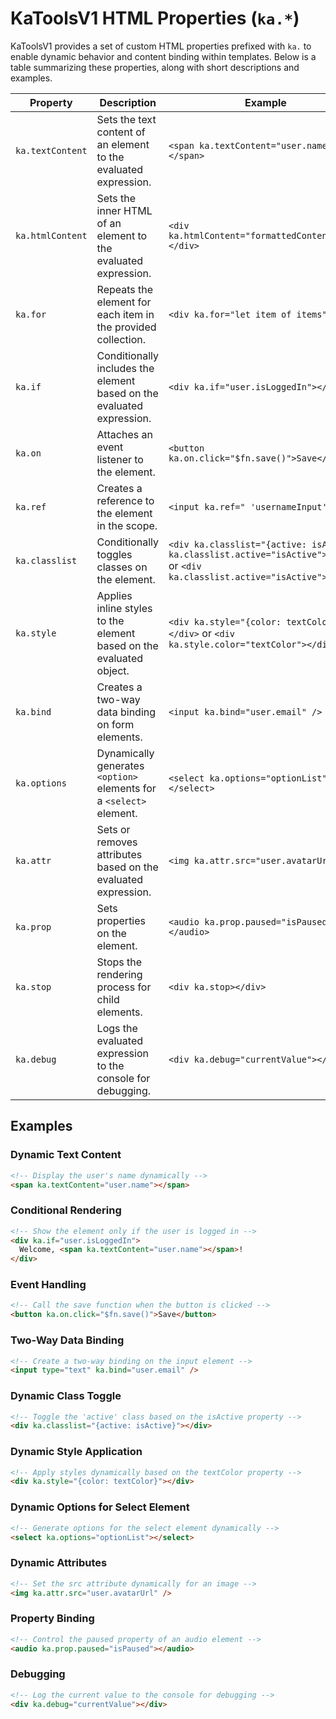 # KaToolsV1 HTML Properties (`ka.*`)

KaToolsV1 provides a set of custom HTML properties prefixed with `ka.` to enable dynamic behavior and content binding within templates. Below is a table summarizing these properties, along with short descriptions and examples.

| Property | Description | Example                                                                                                                       |
|----------|-------------|-------------------------------------------------------------------------------------------------------------------------------|
| `ka.textContent` | Sets the text content of an element to the evaluated expression. | `<span ka.textContent="user.name"></span>`                                                                                    |
| `ka.htmlContent` | Sets the inner HTML of an element to the evaluated expression. | `<div ka.htmlContent="formattedContent"></div>`                                                                               |
| `ka.for` | Repeats the element for each item in the provided collection. | `<div ka.for="let item of items"></div>`                                                                                      |
| `ka.if` | Conditionally includes the element based on the evaluated expression. | `<div ka.if="user.isLoggedIn"></div>`                                                                                         |
| `ka.on` | Attaches an event listener to the element. | `<button ka.on.click="$fn.save()">Save</button>`                                                                              |
| `ka.ref` | Creates a reference to the element in the scope. | `<input ka.ref=" 'usernameInput' " />`                                                                                        |
| `ka.classlist` | Conditionally toggles classes on the element. | `<div ka.classlist="{active: isActive}" ka.classlist.active="isActive"></div>` or `<div ka.classlist.active="isActive"></div>` |
| `ka.style` | Applies inline styles to the element based on the evaluated object. | `<div ka.style="{color: textColor}"></div>` or     `<div ka.style.color="textColor"></div>`                           |
| `ka.bind` | Creates a two-way data binding on form elements. | `<input ka.bind="user.email" />`                                                                                              |
| `ka.options` | Dynamically generates `<option>` elements for a `<select>` element. | `<select ka.options="optionList"></select>`                                                                                   |
| `ka.attr` | Sets or removes attributes based on the evaluated expression. | `<img ka.attr.src="user.avatarUrl" />`                                                                                        |
| `ka.prop` | Sets properties on the element. | `<audio ka.prop.paused="isPaused"></audio>`                                                                                   |
| `ka.stop` | Stops the rendering process for child elements. | `<div ka.stop></div>`                                                                                                         |
| `ka.debug` | Logs the evaluated expression to the console for debugging. | `<div ka.debug="currentValue"></div>`                                                                                         |

## Examples

### Dynamic Text Content

```html
<!-- Display the user's name dynamically -->
<span ka.textContent="user.name"></span>
```

### Conditional Rendering

```html
<!-- Show the element only if the user is logged in -->
<div ka.if="user.isLoggedIn">
  Welcome, <span ka.textContent="user.name"></span>!
</div>
```

### Event Handling

```html
<!-- Call the save function when the button is clicked -->
<button ka.on.click="$fn.save()">Save</button>
```

### Two-Way Data Binding

```html
<!-- Create a two-way binding on the input element -->
<input type="text" ka.bind="user.email" />
```

### Dynamic Class Toggle

```html
<!-- Toggle the 'active' class based on the isActive property -->
<div ka.classlist="{active: isActive}"></div>
```

### Dynamic Style Application

```html
<!-- Apply styles dynamically based on the textColor property -->
<div ka.style="{color: textColor}"></div>
```

### Dynamic Options for Select Element

```html
<!-- Generate options for the select element dynamically -->
<select ka.options="optionList"></select>
```

### Dynamic Attributes

```html
<!-- Set the src attribute dynamically for an image -->
<img ka.attr.src="user.avatarUrl" />
```

### Property Binding

```html
<!-- Control the paused property of an audio element -->
<audio ka.prop.paused="isPaused"></audio>
```

### Debugging

```html
<!-- Log the current value to the console for debugging -->
<div ka.debug="currentValue"></div>
```

